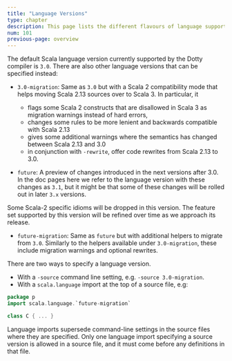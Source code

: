 ```yaml
---
title: "Language Versions"
type: chapter
description: This page lists the different flavours of language supported by the Scala 3 compiler.
num: 101
previous-page: overview
---
```


The default Scala language version currently supported by the Dotty compiler is `3.0`. There are also other language versions that can be specified instead:

- `3.0-migration`: Same as `3.0` but with a Scala 2 compatibility mode that helps moving Scala 2.13 sources over to Scala 3. In particular, it

    - flags some Scala 2 constructs that are disallowed in Scala 3 as migration warnings instead of hard errors,
    - changes some rules to be more lenient and backwards compatible with Scala 2.13
    - gives some additional warnings where the semantics has changed between Scala 2.13 and 3.0
    - in conjunction with `-rewrite`, offer code rewrites from Scala 2.13 to 3.0.

- `future`: A preview of changes introduced in the next versions after 3.0. In the doc pages here we refer to the language version with these changes as `3.1`, but it might be that some of these changes will be rolled out in later `3.x` versions.

Some Scala-2 specific idioms will be dropped in this version. The feature set supported by this version will be refined over time  as we approach its release.

- `future-migration`: Same as `future` but with additional helpers to migrate from `3.0`. Similarly to the helpers available under `3.0-migration`, these include migration warnings and optional rewrites.

There are two ways to specify a language version.

- With a `-source` command line setting, e.g. `-source 3.0-migration`.
- With a `scala.language` import at the top of a source file, e.g:

```scala
package p
import scala.language.`future-migration`

class C { ... }
```

Language imports supersede command-line settings in the source files where they are specified. Only one language import specifying a source version is allowed in a source file, and it must come before any definitions in that file.
